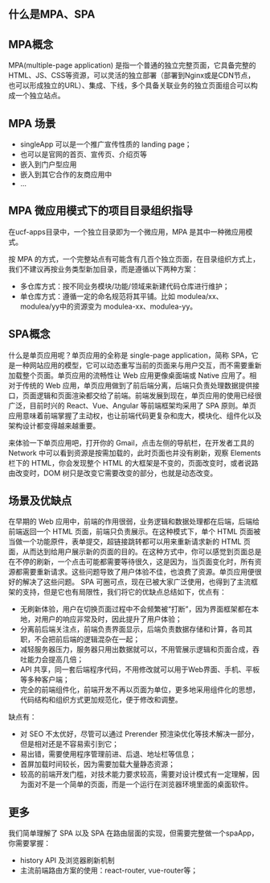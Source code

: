 ## 什么是MPA、SPA

## MPA概念

MPA(multiple-page application)  是指一个普通的独立完整页面，它具备完整的HTML、JS、CSS等资源，可以灵活的独立部署（部署到Nginx或是CDN节点，也可以形成独立的URL）、集成、下线，多个具备关联业务的独立页面组合可以构成一个独立站点。

## MPA 场景

 - singleApp 可以是一个推广宣传性质的 landing page；
 - 也可以是官网的首页、宣传页、介绍页等
 - 嵌入到门户型应用
 - 嵌入到其它合作的友商应用中
 - ...

 ## MPA 微应用模式下的项目目录组织指导

在ucf-apps目录中，一个独立目录即为一个微应用，MPA 是其中一种微应用模式。

按 MPA 的方式，一个完整站点有可能含有几百个独立页面，在目录组织方式上，我们不建议再按业务类型新加目录，而是遵循以下两种方案：

 - 多仓库方式：按不同业务模块/功能/领域来新建代码仓库进行维护；
 - 单仓库方式：遵循一定的命名规范将其平铺。比如 modulea/xx、modulea/yy中的资源变为 modulea-xx、modulea-yy。

 ## SPA概念

什么是单页应用呢？单页应用的全称是 single-page application，简称 SPA，它是一种网站应用的模型，它可以动态重写当前的页面来与用户交互，而不需要重新加载整个页面。单页应用的流畅性让 Web 应用更像桌面端或 Native 应用了。相对于传统的 Web 应用，单页应用做到了前后端分离，后端只负责处理数据提供接口，页面逻辑和页面渲染都交给了前端。前端发展到现在，单页应用的使用已经很广泛，目前时兴的 React、Vue、Angular 等前端框架均采用了 SPA 原则。单页应用意味着前端掌握了主动权，也让前端代码更复杂和庞大，模块化、组件化以及架构设计都变得越来越重要。

来体验一下单页应用吧，打开你的 Gmail，点击左侧的导航栏，在开发者工具的 Network 中可以看到资源是按需加载的，此时页面也并没有刷新，观察 Elements 栏下的 HTML，你会发现整个 HTML 的大框架是不变的，页面改变时，或者说路由改变时，DOM 树只是改变它需要改变的部分，也就是动态改变。

## 场景及优缺点

在早期的 Web 应用中，前端的作用很弱，业务逻辑和数据处理都在后端，后端给前端返回一个 HTML 页面，前端只负责展示。在这种模式下，单个 HTML 页面被当做一个功能原件，表单提交，超链接跳转都可以用来重新请求新的 HTML 页面，从而达到给用户展示新的页面的目的。在这种方式中，你可以感觉到页面总是在不停的刷新，一个点击可能都需要等待很久，这是因为，当页面变化时，所有资源都需要重新请求。这些问题导致了用户体验不佳，也浪费了资源。单页应用便很好的解决了这些问题。
SPA 可圈可点，现在已被大家广泛使用，也得到了主流框架的支持，但是它也有局限性，我们将它的优缺点总结如下，优点有：
 - 无刷新体验，用户在切换页面过程中不会频繁被“打断”，因为界面框架都在本地，对用户的响应非常及时，因此提升了用户体验；
 - 分离前后端关注点，前端负责界面显示，后端负责数据存储和计算，各司其职，不会把前后端的逻辑混杂在一起；
 - 减轻服务器压力，服务器只用出数据就可以，不用管展示逻辑和页面合成，吞吐能力会提高几倍；
 - API 共享，同一套后端程序代码，不用修改就可以用于Web界面、手机、平板等多种客户端；
 - 完全的前端组件化，前端开发不再以页面为单位，更多地采用组件化的思想，代码结构和组织方式更加规范化，便于修改和调整。

缺点有：

 - 对 SEO 不太优好，尽管可以通过 Prerender 预渲染优化等技术解决一部分，但是相对还是不容易索引到它；
 - 易出错，需要使用程序管理前进、后退、地址栏等信息；
 - 首屏加载时间较长，因为需要加载大量静态资源；
 - 较高的前端开发门槛，对技术能力要求较高，需要对设计模式有一定理解，因为面对不是一个简单的页面，而是一个运行在浏览器环境里面的桌面软件。

 ## 更多

我们简单理解了 SPA 以及 SPA 在路由层面的实现，但需要完整做一个spaApp，你需要掌握：
 - history API 及浏览器刷新机制
 - 主流前端路由方案的使用：react-router, vue-router等；
